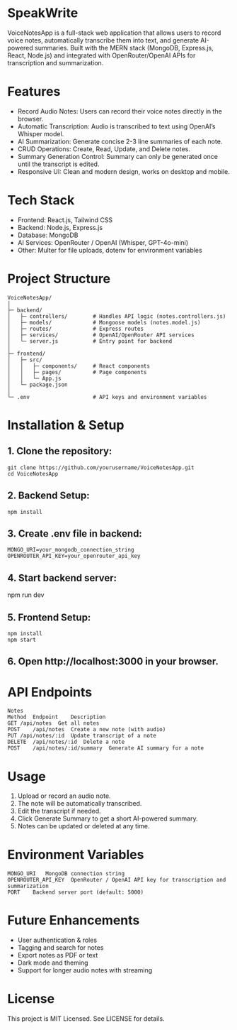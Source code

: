# SpeakWrite
VoiceNotesApp is a full-stack web application that allows users to record voice notes, automatically transcribe them into text, and generate AI-powered summaries. Built with the MERN stack (MongoDB, Express.js, React, Node.js) and integrated with OpenRouter/OpenAI APIs for transcription and summarization.

# Features
- Record Audio Notes: Users can record their voice notes directly in the browser.
- Automatic Transcription: Audio is transcribed to text using OpenAI’s Whisper model.
- AI Summarization: Generate concise 2-3 line summaries of each note.
- CRUD Operations: Create, Read, Update, and Delete notes.
- Summary Generation Control: Summary can only be generated once until the transcript is edited.
- Responsive UI: Clean and modern design, works on desktop and mobile.

# Tech Stack
- Frontend: React.js, Tailwind CSS
- Backend: Node.js, Express.js
- Database: MongoDB
- AI Services: OpenRouter / OpenAI (Whisper, GPT-4o-mini)
- Other: Multer for file uploads, dotenv for environment variables

# Project Structure
```
VoiceNotesApp/
│
├─ backend/
│   ├─ controllers/        # Handles API logic (notes.controllers.js)
│   ├─ models/             # Mongoose models (notes.model.js)
│   ├─ routes/             # Express routes
│   ├─ services/           # OpenAI/OpenRouter API services
│   └─ server.js           # Entry point for backend
│
├─ frontend/
│   ├─ src/
│   │   ├─ components/     # React components
│   │   ├─ pages/          # Page components
│   │   └─ App.js
│   └─ package.json
│
└─ .env                    # API keys and environment variables
```
# Installation & Setup
## 1. Clone the repository:
```
git clone https://github.com/yourusername/VoiceNotesApp.git
cd VoiceNotesApp
```


## 2. Backend Setup:

```cd backend
npm install
```


## 3. Create .env file in backend:

```PORT=5000
MONGO_URI=your_mongodb_connection_string
OPENROUTER_API_KEY=your_openrouter_api_key
```


## 4. Start backend server:

npm run dev


## 5. Frontend Setup:

```cd frontend
npm install
npm start
```


## 6. Open http://localhost:3000 in your browser.

# API Endpoints
```
Notes
Method	Endpoint	Description
GET	/api/notes	Get all notes
POST	/api/notes	Create a new note (with audio)
PUT	/api/notes/:id	Update transcript of a note
DELETE	/api/notes/:id	Delete a note
POST	/api/notes/:id/summary	Generate AI summary for a note
```

# Usage
1. Upload or record an audio note.
2. The note will be automatically transcribed.
3. Edit the transcript if needed.
4. Click Generate Summary to get a short AI-powered summary.
5. Notes can be updated or deleted at any time.

# Environment Variables
```Variable	Description
MONGO_URI	MongoDB connection string
OPENROUTER_API_KEY	OpenRouter / OpenAI API key for transcription and summarization
PORT	Backend server port (default: 5000)
```


# Future Enhancements
- User authentication & roles
- Tagging and search for notes
- Export notes as PDF or text
- Dark mode and theming
- Support for longer audio notes with streaming


# License

This project is MIT Licensed. See LICENSE for details.

